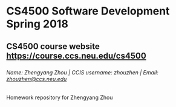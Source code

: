 # CS4500 Software Development Spring 2018
## CS4500 course website https://course.ccs.neu.edu/cs4500
### <h6>Name: Zhengyang Zhou | CCIS username: zhouzhen | Email: zhouzhen@ccs.neu.edu  
Homework repository for Zhengyang Zhou

